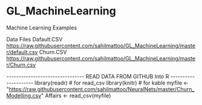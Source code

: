 # GL_MachineLearning
Machine Learning Examples


Data Files
Dafault.CSV
https://raw.githubusercontent.com/sahilmattoo/GL_MachineLearning/master/default.csv
Churn.CSV
https://raw.githubusercontent.com/sahilmattoo/GL_MachineLearning/master/Churn.csv

-------------------------------- READ DATA FROM GITHUB Into R ---------------------
library(readr)  # for read_csv
library(knitr)  # for kable
myfile <- "https://raw.githubusercontent.com/sahilmattoo/NeuralNets/master/Churn_Modelling.csv"
Affairs <- read_csv(myfile)

